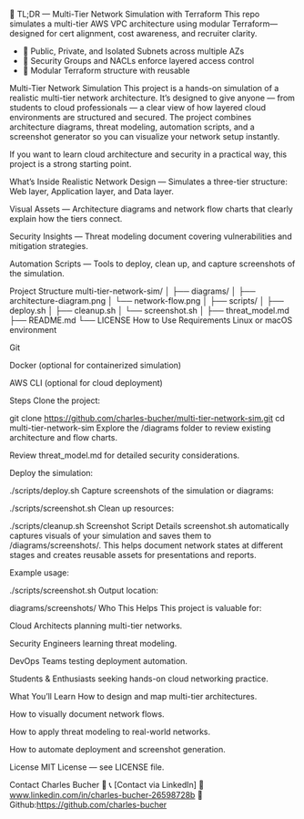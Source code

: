 🧠 TL;DR — Multi-Tier Network Simulation with Terraform
This repo simulates a multi-tier AWS VPC architecture using modular Terraform—designed for cert alignment, cost awareness, and recruiter clarity.
- 🧭 Public, Private, and Isolated Subnets across multiple AZs
- 🔐 Security Groups and NACLs enforce layered access control
- 🧱 Modular Terraform structure with reusable 






Multi-Tier Network Simulation
This project is a hands-on simulation of a realistic multi-tier network architecture. It’s designed to give anyone — from students to cloud professionals — a clear view of how layered cloud environments are structured and secured. The project combines architecture diagrams, threat modeling, automation scripts, and a screenshot generator so you can visualize your network setup instantly.

If you want to learn cloud architecture and security in a practical way, this project is a strong starting point.

What’s Inside
Realistic Network Design — Simulates a three-tier structure: Web layer, Application layer, and Data layer.

Visual Assets — Architecture diagrams and network flow charts that clearly explain how the tiers connect.

Security Insights — Threat modeling document covering vulnerabilities and mitigation strategies.

Automation Scripts — Tools to deploy, clean up, and capture screenshots of the simulation.

Project Structure
multi-tier-network-sim/
│
├── diagrams/
│   ├── architecture-diagram.png
│   └── network-flow.png
│
├── scripts/
│   ├── deploy.sh
│   ├── cleanup.sh
│   └── screenshot.sh
│
├── threat_model.md
├── README.md
└── LICENSE
How to Use
Requirements
Linux or macOS environment

Git

Docker (optional for containerized simulation)

AWS CLI (optional for cloud deployment)

Steps
Clone the project:

git clone https://github.com/charles-bucher/multi-tier-network-sim.git
cd multi-tier-network-sim
Explore the /diagrams folder to review existing architecture and flow charts.

Review threat_model.md for detailed security considerations.

Deploy the simulation:

./scripts/deploy.sh
Capture screenshots of the simulation or diagrams:

./scripts/screenshot.sh
Clean up resources:

./scripts/cleanup.sh
Screenshot Script Details
screenshot.sh automatically captures visuals of your simulation and saves them to /diagrams/screenshots/. This helps document network states at different stages and creates reusable assets for presentations and reports.

Example usage:

./scripts/screenshot.sh
Output location:

diagrams/screenshots/
Who This Helps
This project is valuable for:

Cloud Architects planning multi-tier networks.

Security Engineers learning threat modeling.

DevOps Teams testing deployment automation.

Students & Enthusiasts seeking hands-on cloud networking practice.

What You’ll Learn
How to design and map multi-tier architectures.

How to visually document network flows.

How to apply threat modeling to real-world networks.

How to automate deployment and screenshot generation.

License
MIT License — see LICENSE file.

Contact
Charles Bucher
📧 
📞 [Contact via LinkedIn]
🔗 www.linkedin.com/in/charles-bucher-26598728b
🔗 Github:https://github.com/charles-bucher

